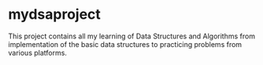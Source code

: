# mydsaproject
This project contains all my learning of Data Structures and Algorithms from implementation of the basic data structures to practicing problems from various platforms.
